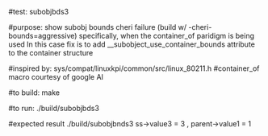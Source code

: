 #test:  subobjbds3  

#purpose:  show subobj bounds cheri failure (build w/ -cheri-bounds=aggressive)
           specifically, when the container_of paridigm is being used
           In this case fix is to add __subobject_use_container_bounds 
           attribute to the container structure

#inspired by: sys/compat/linuxkpi/common/src/linux_80211.h 
#container_of macro courtesy of google AI

#to build:
make 

#to run:
./build/subobjbds3

#expected result
./build/subobjbnds3 
 ss->value3 = 3 , parent->value1 = 1





